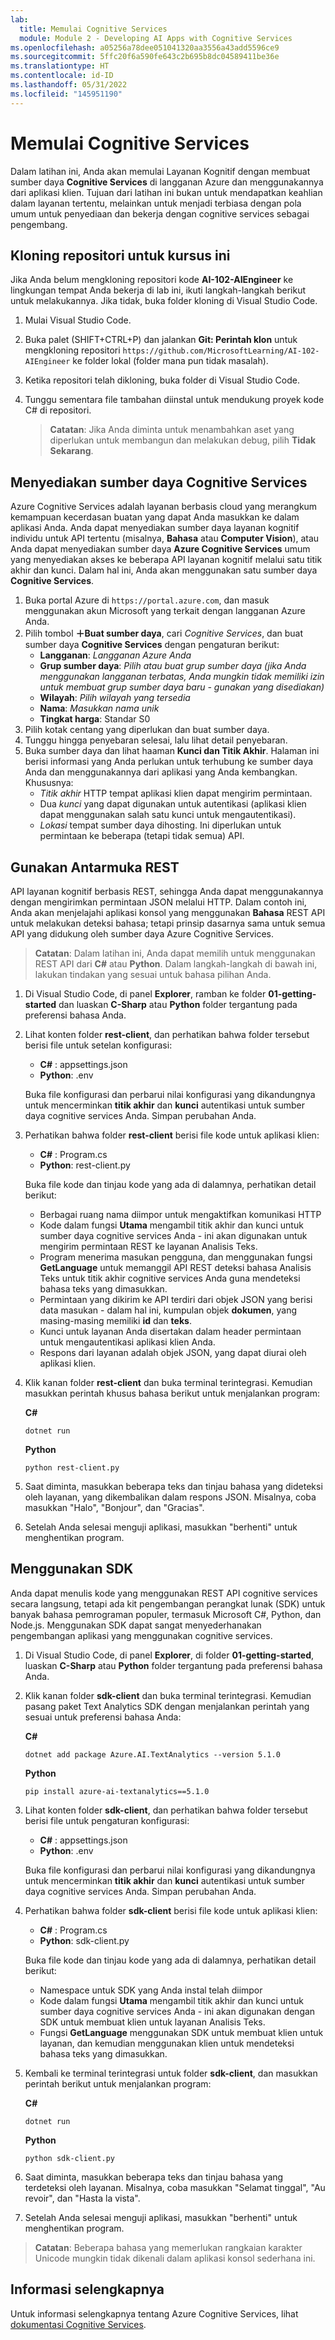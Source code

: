 ```yaml
---
lab:
  title: Memulai Cognitive Services
  module: Module 2 - Developing AI Apps with Cognitive Services
ms.openlocfilehash: a05256a78dee051041320aa3556a43add5596ce9
ms.sourcegitcommit: 5ffc20f6a590fe643c2b695b8dc04589411be36e
ms.translationtype: HT
ms.contentlocale: id-ID
ms.lasthandoff: 05/31/2022
ms.locfileid: "145951190"
---
```

# <a name="get-started-with-cognitive-services"></a>Memulai Cognitive Services

Dalam latihan ini, Anda akan memulai Layanan Kognitif dengan membuat sumber daya **Cognitive Services** di langganan Azure dan menggunakannya dari aplikasi klien. Tujuan dari latihan ini bukan untuk mendapatkan keahlian dalam layanan tertentu, melainkan untuk menjadi terbiasa dengan pola umum untuk penyediaan dan bekerja dengan cognitive services sebagai pengembang.

## <a name="clone-the-repository-for-this-course"></a>Kloning repositori untuk kursus ini

Jika Anda belum mengkloning repositori kode **AI-102-AIEngineer** ke lingkungan tempat Anda bekerja di lab ini, ikuti langkah-langkah berikut untuk melakukannya. Jika tidak, buka folder kloning di Visual Studio Code.

1. Mulai Visual Studio Code.
2. Buka palet (SHIFT+CTRL+P) dan jalankan **Git: Perintah klon** untuk mengkloning repositori `https://github.com/MicrosoftLearning/AI-102-AIEngineer` ke folder lokal (folder mana pun tidak masalah).
3. Ketika repositori telah dikloning, buka folder di Visual Studio Code.
4. Tunggu sementara file tambahan diinstal untuk mendukung proyek kode C# di repositori.

    > **Catatan**: Jika Anda diminta untuk menambahkan aset yang diperlukan untuk membangun dan melakukan debug, pilih **Tidak Sekarang**.

## <a name="provision-a-cognitive-services-resource"></a>Menyediakan sumber daya Cognitive Services

Azure Cognitive Services adalah layanan berbasis cloud yang merangkum kemampuan kecerdasan buatan yang dapat Anda masukkan ke dalam aplikasi Anda. Anda dapat menyediakan sumber daya layanan kognitif individu untuk API tertentu (misalnya, **Bahasa** atau **Computer Vision**), atau Anda dapat menyediakan sumber daya **Azure Cognitive Services** umum yang menyediakan akses ke beberapa API layanan kognitif melalui satu titik akhir dan kunci. Dalam hal ini, Anda akan menggunakan satu sumber daya **Cognitive Services**.

1. Buka portal Azure di `https://portal.azure.com`, dan masuk menggunakan akun Microsoft yang terkait dengan langganan Azure Anda.
2. Pilih tombol **&#65291;Buat sumber daya**, cari *Cognitive Services*, dan buat sumber daya **Cognitive Services** dengan pengaturan berikut:
    - **Langganan**: *Langganan Azure Anda*
    - **Grup sumber daya**: *Pilih atau buat grup sumber daya (jika Anda menggunakan langganan terbatas, Anda mungkin tidak memiliki izin untuk membuat grup sumber daya baru - gunakan yang disediakan)*
    - **Wilayah**: *Pilih wilayah yang tersedia*
    - **Nama**: *Masukkan nama unik*
    - **Tingkat harga**: Standar S0
3. Pilih kotak centang yang diperlukan dan buat sumber daya.
4. Tunggu hingga penyebaran selesai, lalu lihat detail penyebaran.
5. Buka sumber daya dan lihat haaman **Kunci dan Titik Akhir**. Halaman ini berisi informasi yang Anda perlukan untuk terhubung ke sumber daya Anda dan menggunakannya dari aplikasi yang Anda kembangkan. Khususnya:
    - *Titik akhir* HTTP tempat aplikasi klien dapat mengirim permintaan.
    - Dua *kunci* yang dapat digunakan untuk autentikasi (aplikasi klien dapat menggunakan salah satu kunci untuk mengautentikasi).
    - *Lokasi* tempat sumber daya dihosting. Ini diperlukan untuk permintaan ke beberapa (tetapi tidak semua) API.

## <a name="use-a-rest-interface"></a>Gunakan Antarmuka REST

API layanan kognitif berbasis REST, sehingga Anda dapat menggunakannya dengan mengirimkan permintaan JSON melalui HTTP. Dalam contoh ini, Anda akan menjelajahi aplikasi konsol yang menggunakan **Bahasa** REST API untuk melakukan deteksi bahasa; tetapi prinsip dasarnya sama untuk semua API yang didukung oleh sumber daya Azure Cognitive Services.

> **Catatan**: Dalam latihan ini, Anda dapat memilih untuk menggunakan REST API dari **C#** atau **Python**. Dalam langkah-langkah di bawah ini, lakukan tindakan yang sesuai untuk bahasa pilihan Anda.

1. Di Visual Studio Code, di panel **Explorer**, ramban ke folder **01-getting-started** dan luaskan **C-Sharp** atau **Python** folder tergantung pada preferensi bahasa Anda.
2. Lihat konten folder **rest-client**, dan perhatikan bahwa folder tersebut berisi file untuk setelan konfigurasi:
    - **C#** : appsettings.json
    - **Python**: .env

    Buka file konfigurasi dan perbarui nilai konfigurasi yang dikandungnya untuk mencerminkan **titik akhir** dan **kunci** autentikasi untuk sumber daya cognitive services Anda. Simpan perubahan Anda.
3. Perhatikan bahwa folder **rest-client** berisi file kode untuk aplikasi klien:

    - **C#** : Program.cs
    - **Python**: rest-client.py

    Buka file kode dan tinjau kode yang ada di dalamnya, perhatikan detail berikut:
    - Berbagai ruang nama diimpor untuk mengaktifkan komunikasi HTTP
    - Kode dalam fungsi **Utama** mengambil titik akhir dan kunci untuk sumber daya cognitive services Anda - ini akan digunakan untuk mengirim permintaan REST ke layanan Analisis Teks.
    - Program menerima masukan pengguna, dan menggunakan fungsi **GetLanguage** untuk memanggil API REST deteksi bahasa Analisis Teks untuk titik akhir cognitive services Anda guna mendeteksi bahasa teks yang dimasukkan.
    - Permintaan yang dikirim ke API terdiri dari objek JSON yang berisi data masukan - dalam hal ini, kumpulan objek **dokumen**, yang masing-masing memiliki **id** dan **teks**.
    - Kunci untuk layanan Anda disertakan dalam header permintaan untuk mengautentikasi aplikasi klien Anda.
    - Respons dari layanan adalah objek JSON, yang dapat diurai oleh aplikasi klien.
4. Klik kanan folder **rest-client** dan buka terminal terintegrasi. Kemudian masukkan perintah khusus bahasa berikut untuk menjalankan program:

    **C#**

    ```
    dotnet run
    ```

    **Python**

    ```
    python rest-client.py
    ```

5. Saat diminta, masukkan beberapa teks dan tinjau bahasa yang dideteksi oleh layanan, yang dikembalikan dalam respons JSON. Misalnya, coba masukkan "Halo", "Bonjour", dan "Gracias".
6. Setelah Anda selesai menguji aplikasi, masukkan "berhenti" untuk menghentikan program.

## <a name="use-an-sdk"></a>Menggunakan SDK

Anda dapat menulis kode yang menggunakan REST API cognitive services secara langsung, tetapi ada kit pengembangan perangkat lunak (SDK) untuk banyak bahasa pemrograman populer, termasuk Microsoft C#, Python, dan Node.js. Menggunakan SDK dapat sangat menyederhanakan pengembangan aplikasi yang menggunakan cognitive services.

1. Di Visual Studio Code, di panel **Explorer**, di folder **01-getting-started**, luaskan **C-Sharp** atau **Python** folder tergantung pada preferensi bahasa Anda.
2. Klik kanan folder **sdk-client** dan buka terminal terintegrasi. Kemudian pasang paket Text Analytics SDK dengan menjalankan perintah yang sesuai untuk preferensi bahasa Anda:

    **C#**

    ```
    dotnet add package Azure.AI.TextAnalytics --version 5.1.0
    ```

    **Python**

    ```
    pip install azure-ai-textanalytics==5.1.0
    ```

3. Lihat konten folder **sdk-client**, dan perhatikan bahwa folder tersebut berisi file untuk pengaturan konfigurasi:
    - **C#** : appsettings.json
    - **Python**: .env

    Buka file konfigurasi dan perbarui nilai konfigurasi yang dikandungnya untuk mencerminkan **titik akhir** dan **kunci** autentikasi untuk sumber daya cognitive services Anda. Simpan perubahan Anda.
    
4. Perhatikan bahwa folder **sdk-client** berisi file kode untuk aplikasi klien:

    - **C#** : Program.cs
    - **Python**: sdk-client.py

    Buka file kode dan tinjau kode yang ada di dalamnya, perhatikan detail berikut:
    - Namespace untuk SDK yang Anda instal telah diimpor
    - Kode dalam fungsi **Utama** mengambil titik akhir dan kunci untuk sumber daya cognitive services Anda - ini akan digunakan dengan SDK untuk membuat klien untuk layanan Analisis Teks.
    - Fungsi **GetLanguage** menggunakan SDK untuk membuat klien untuk layanan, dan kemudian menggunakan klien untuk mendeteksi bahasa teks yang dimasukkan.
5. Kembali ke terminal terintegrasi untuk folder **sdk-client**, dan masukkan perintah berikut untuk menjalankan program:

    **C#**

    ```
    dotnet run
    ```

    **Python**

    ```
    python sdk-client.py
    ```

6. Saat diminta, masukkan beberapa teks dan tinjau bahasa yang terdeteksi oleh layanan. Misalnya, coba masukkan "Selamat tinggal", "Au revoir", dan "Hasta la vista".
7. Setelah Anda selesai menguji aplikasi, masukkan "berhenti" untuk menghentikan program.

> **Catatan**: Beberapa bahasa yang memerlukan rangkaian karakter Unicode mungkin tidak dikenali dalam aplikasi konsol sederhana ini.

## <a name="more-information"></a>Informasi selengkapnya

Untuk informasi selengkapnya tentang Azure Cognitive Services, lihat [dokumentasi Cognitive Services](https://docs.microsoft.com/azure/cognitive-services/what-are-cognitive-services).
